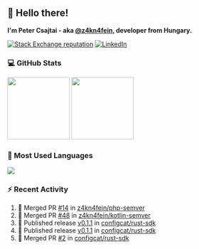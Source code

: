 ## 👋 Hello there!

**I'm Peter Csajtai - aka [@z4kn4fein](https://github.com/z4kn4fein), developer from Hungary.**

[![Stack Exchange reputation](https://img.shields.io/stackexchange/stackoverflow/r/8700582?color=orange&label=reputation&logo=stackoverflow&style=for-the-badge)](https://stackoverflow.com/users/8700582)
[![LinkedIn](https://img.shields.io/badge/linkedin-%230077B5.svg?style=for-the-badge&logo=linkedin&logoColor=white)](https://www.linkedin.com/in/csajtai-p%C3%A9ter-45395341/)

### 💻 GitHub Stats

<div>
  <img height="140px" src="https://github-readme-stats-pcsajtai.vercel.app/api?username=z4kn4fein&show_icons=true&hide_border=true&count_private=true&custom_title=Stats&theme=dracula&line_height=24&hide_title=true">
  <img height="140px" src="https://streak-stats.demolab.com?user=z4kn4fein&theme=dracula&hide_border=true">
  
</div>

### :toolbox: Most Used Languages

<img src="https://github-readme-stats-pcsajtai.vercel.app/api/top-langs/?username=z4kn4fein&theme=dracula&hide_border=true&layout=compact&langs_count=8&hide_title=true">

### :zap: Recent Activity

<!--START_SECTION:activity-->
1. 🎉 Merged PR [#14](https://github.com/z4kn4fein/php-semver/pull/14) in [z4kn4fein/php-semver](https://github.com/z4kn4fein/php-semver)
2. 🎉 Merged PR [#48](https://github.com/z4kn4fein/kotlin-semver/pull/48) in [z4kn4fein/kotlin-semver](https://github.com/z4kn4fein/kotlin-semver)
3. 🚀 Published release [v0.1.1](https://github.com/configcat/rust-sdk/releases/tag/v0.1.1) in [configcat/rust-sdk](https://github.com/configcat/rust-sdk)
4. 🚀 Published release [v0.1.1](https://github.com/configcat/rust-sdk/releases/tag/v0.1.1) in [configcat/rust-sdk](https://github.com/configcat/rust-sdk)
5. 🎉 Merged PR [#2](https://github.com/configcat/rust-sdk/pull/2) in [configcat/rust-sdk](https://github.com/configcat/rust-sdk)
<!--END_SECTION:activity-->
